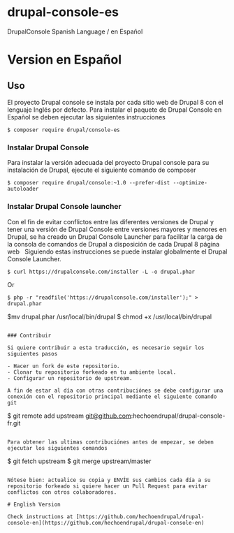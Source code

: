# drupal-console-es
DrupalConsole Spanish Language / en Español

# Version en Español

## Uso

El proyecto Drupal console se instala por cada sitio web de Drupal 8 con el lenguaje Inglés por defecto.
Para instalar el paquete de Drupal Console en Español se deben ejecutar las siguientes instrucciones

```
$ composer require drupal/console-es
```

### Instalar Drupal Console

Para instalar la versión adecuada del proyecto Drupal console para su instalación de Drupal, ejecute el siguiente comando de composer

```
$ composer require drupal/console:~1.0 --prefer-dist --optimize-autoloader
```

### Instalar Drupal Console launcher

Con el fin de evitar conflictos entre las diferentes versiones de  Drupal y tener una versión de Drupal Console entre versiones mayores y menores en Drupal, se ha creado un Drupal Console Launcher para facilitar la carga de la consola de comandos de Drupal a disposición de cada Drupal 8 página web
 
Siguiendo estas instrucciones se puede instalar globalmente el Drupal Console Launcher.

```
$ curl https://drupalconsole.com/installer -L -o drupal.phar
```

Or 

```
$ php -r "readfile('https://drupalconsole.com/installer');" > drupal.phar
```

$mv drupal.phar /usr/local/bin/drupal
$ chmod +x /usr/local/bin/drupal
```

### Contribuir

Si quiere contribuir a esta traducción, es necesario seguir los siguientes pasos

- Hacer un fork de este repositorio.
- Clonar tu repositorio forkeado en tu ambiente local.
- Configurar un repositorio de upstream.

A fin de estar al día con otras contribuciónes se debe configurar una conexión con el repositorio principal mediante el siguiente comando git

```
$ git remote add upstream git@github.com:hechoendrupal/drupal-console-fr.git
```

Para obtener las ultimas contribuciónes antes de empezar, se deben ejecutar los siguientes comandos

```
$ git fetch upstream
$ git merge upstream/master
```

Nótese bien: actualice su copia y ENVÍE sus cambios cada día a su repositorio forkeado si quiere hacer un Pull Request para evitar conflictos con otros colaboradores.

# English Version

Check instructions at [https://github.com/hechoendrupal/drupal-console-en](https://github.com/hechoendrupal/drupal-console-en)
